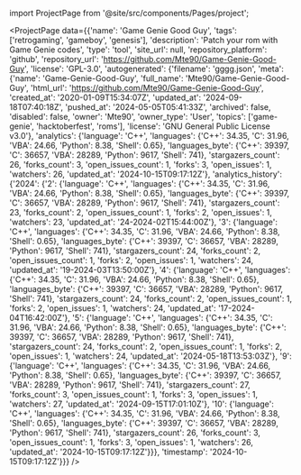 
import ProjectPage from '@site/src/components/Pages/project';

<ProjectPage
    data={{'name': 'Game Genie Good Guy', 'tags': ['retrogaming', 'gameboy', 'genesis'], 'description': 'Patch your rom with Game Genie codes', 'type': 'tool', 'site_url': null, 'repository_platform': 'github', 'repository_url': 'https://github.com/Mte90/Game-Genie-Good-Guy', 'license': 'GPL-3.0', 'autogenerated': {'filename': 'gggg.json', 'meta': {'name': 'Game-Genie-Good-Guy', 'full_name': 'Mte90/Game-Genie-Good-Guy', 'html_url': 'https://github.com/Mte90/Game-Genie-Good-Guy', 'created_at': '2020-01-09T15:34:07Z', 'updated_at': '2024-09-18T07:40:18Z', 'pushed_at': '2024-05-05T05:41:33Z', 'archived': false, 'disabled': false, 'owner': 'Mte90', 'owner_type': 'User', 'topics': ['game-genie', 'hacktoberfest', 'roms'], 'license': 'GNU General Public License v3.0'}, 'analytics': {'language': 'C++', 'languages': {'C++': 34.35, 'C': 31.96, 'VBA': 24.66, 'Python': 8.38, 'Shell': 0.65}, 'languages_byte': {'C++': 39397, 'C': 36657, 'VBA': 28289, 'Python': 9617, 'Shell': 741}, 'stargazers_count': 26, 'forks_count': 3, 'open_issues_count': 1, 'forks': 3, 'open_issues': 1, 'watchers': 26, 'updated_at': '2024-10-15T09:17:12Z'}, 'analytics_history': {'2024': {'2': {'language': 'C++', 'languages': {'C++': 34.35, 'C': 31.96, 'VBA': 24.66, 'Python': 8.38, 'Shell': 0.65}, 'languages_byte': {'C++': 39397, 'C': 36657, 'VBA': 28289, 'Python': 9617, 'Shell': 741}, 'stargazers_count': 23, 'forks_count': 2, 'open_issues_count': 1, 'forks': 2, 'open_issues': 1, 'watchers': 23, 'updated_at': '24-2024-02T15:44:00Z'}, '3': {'language': 'C++', 'languages': {'C++': 34.35, 'C': 31.96, 'VBA': 24.66, 'Python': 8.38, 'Shell': 0.65}, 'languages_byte': {'C++': 39397, 'C': 36657, 'VBA': 28289, 'Python': 9617, 'Shell': 741}, 'stargazers_count': 24, 'forks_count': 2, 'open_issues_count': 1, 'forks': 2, 'open_issues': 1, 'watchers': 24, 'updated_at': '19-2024-03T13:50:00Z'}, '4': {'language': 'C++', 'languages': {'C++': 34.35, 'C': 31.96, 'VBA': 24.66, 'Python': 8.38, 'Shell': 0.65}, 'languages_byte': {'C++': 39397, 'C': 36657, 'VBA': 28289, 'Python': 9617, 'Shell': 741}, 'stargazers_count': 24, 'forks_count': 2, 'open_issues_count': 1, 'forks': 2, 'open_issues': 1, 'watchers': 24, 'updated_at': '17-2024-04T16:42:00Z'}, '5': {'language': 'C++', 'languages': {'C++': 34.35, 'C': 31.96, 'VBA': 24.66, 'Python': 8.38, 'Shell': 0.65}, 'languages_byte': {'C++': 39397, 'C': 36657, 'VBA': 28289, 'Python': 9617, 'Shell': 741}, 'stargazers_count': 24, 'forks_count': 2, 'open_issues_count': 1, 'forks': 2, 'open_issues': 1, 'watchers': 24, 'updated_at': '2024-05-18T13:53:03Z'}, '9': {'language': 'C++', 'languages': {'C++': 34.35, 'C': 31.96, 'VBA': 24.66, 'Python': 8.38, 'Shell': 0.65}, 'languages_byte': {'C++': 39397, 'C': 36657, 'VBA': 28289, 'Python': 9617, 'Shell': 741}, 'stargazers_count': 27, 'forks_count': 3, 'open_issues_count': 1, 'forks': 3, 'open_issues': 1, 'watchers': 27, 'updated_at': '2024-09-15T17:01:10Z'}, '10': {'language': 'C++', 'languages': {'C++': 34.35, 'C': 31.96, 'VBA': 24.66, 'Python': 8.38, 'Shell': 0.65}, 'languages_byte': {'C++': 39397, 'C': 36657, 'VBA': 28289, 'Python': 9617, 'Shell': 741}, 'stargazers_count': 26, 'forks_count': 3, 'open_issues_count': 1, 'forks': 3, 'open_issues': 1, 'watchers': 26, 'updated_at': '2024-10-15T09:17:12Z'}}}, 'timestamp': '2024-10-15T09:17:12Z'}}}
/>
